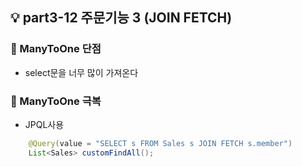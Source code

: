 ## 💡 part3-12 주문기능 3 (JOIN FETCH)

### 🔹 ManyToOne 단점

- select문을 너무 많이 가져온다

### 🔹 ManyToOne 극복

- JPQL사용

```java
    @Query(value = "SELECT s FROM Sales s JOIN FETCH s.member")
    List<Sales> customFindAll();
```
